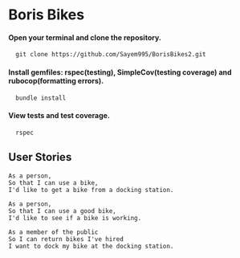 # Boris Bikes
####  Open your terminal and clone the repository.
      git clone https://github.com/Sayem995/BorisBikes2.git
####  Install gemfiles: rspec(testing), SimpleCov(testing coverage) and rubocop(formatting errors).
      bundle install

####   View tests and test coverage.
      rspec
## User Stories
```
As a person,
So that I can use a bike,
I'd like to get a bike from a docking station.

As a person,
So that I can use a good bike,
I'd like to see if a bike is working.

As a member of the public
So I can return bikes I've hired
I want to dock my bike at the docking station.
```
